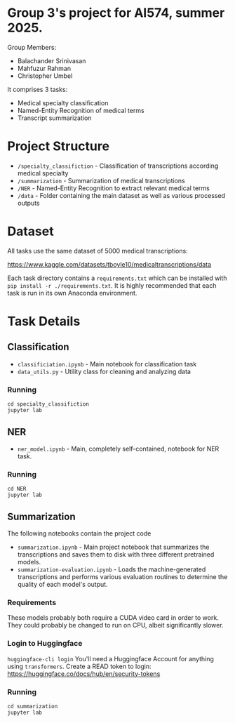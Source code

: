 
# Group 3's project for AI574, summer 2025.

Group Members:
* Balachander Srinivasan
* Mahfuzur Rahman
* Christopher Umbel

It comprises 3 tasks:
* Medical specialty classification
* Named-Entity Recognition of medical terms
* Transcript summarization

# Project Structure

* `/specialty_classifiction` - Classification of transcriptions according medical specialty
* `/summarization` - Summarization of medical transcriptions
* `/NER` - Named-Entity Recognition to extract relevant medical terms
* `/data` - Folder containing the main dataset as well as various processed outputs 

# Dataset

All tasks use the same dataset of 5000 medical transcriptions:

https://www.kaggle.com/datasets/tboyle10/medicaltranscriptions/data

Each task directory contains a `requirements.txt` which can be installed with
`pip install -r ./requirements.txt`. It is highly recommended that each task
is run in its own Anaconda environment.

# Task Details

## Classification

* `classificiation.ipynb` - Main notebook for classification task
* `data_utils.py` - Utility class for cleaning and analyzing data

### Running
```
cd specialty_classifiction
jupyter lab
```

## NER

* `ner_model.ipynb` - Main, completely self-contained, notebook for NER task.

### Running
```
cd NER
jupyter lab
```


## Summarization

The following notebooks contain the project code
* `summarization.ipynb` - Main project notebook that summarizes the transcriptions and saves them to disk with three different pretrained models.
* `summarization-evaluation.ipynb` - Loads the machine-generated transcriptions
and performs various evaluation routines to determine the quality of each model's
output.

### Requirements
These models probably both require a CUDA video card in order to work. They could probably be changed to run on CPU, albeit significantly slower. 

### Login to Huggingface
`huggingface-cli login`
You'll need a Huggingface Account for anything using `transformers`. 
Create a READ token to login: https://huggingface.co/docs/hub/en/security-tokens

### Running
```
cd summarization
jupyter lab
```


